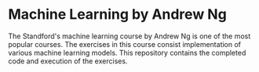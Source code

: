 # Machine Learning by Andrew Ng

The Standford's machine learning course by Andrew Ng is one of the most popular courses. The exercises in this course consist implementation of various machine learning models. This repository contains the completed code and execution of the exercises.
